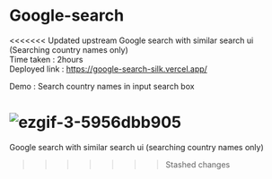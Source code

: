 # Google-search
<<<<<<< Updated upstream
Google search with similar search ui (Searching country names only) <br>
Time taken : 2hours <br>
Deployed link : https://google-search-silk.vercel.app/ <br>

Demo : Search country names in input search box <br>


![ezgif-3-5956dbb905](https://user-images.githubusercontent.com/99667252/183460774-bc7f04e4-ad81-4deb-b594-b12571722a44.gif)
=======
Google search with similar search ui (searching country names only)
>>>>>>> Stashed changes
